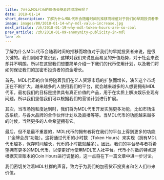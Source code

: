 ```yaml
---
title: 为什么MDL代币的价值会随着时间增长呢？
date: 2018-01-14
short_description: 了解为什么MDL代币会随着时间的推移而增值对于我们的早期投资者来说，是很关键的。
image: images/80/2018-01-14-why-mdl-value-increase.jpg
next_article: /zh/2018-01-19-why-mdl-token-hours-are-so-cool
prev_article: /zh/2018-01-09-anonymity-publicity-in-mdl
lan: zh
---
```


了解为什么MDL代币会随着时间的推移而增值对于我们的早期投资者来说，是很关键的。我们刚刚才意识到，这样对我们来说显而易见的升值趋势，对于社会来说却并不明朗。所以在这里我们想要简单介绍一下我们的代币使用计划，以及我们将如何保证我们的加密币投资者的资金增长。

首先，MDL代币的价值将随着我们在艺人资源市场的扩张而增长，演艺这个市场正在不断扩大。越来越多的人使用我们的平台，就会越来越多的人想要拥有MDL代币。最初我们的目标是提供具有真正价值的产品，用于在实质上解决娱乐业现有问题，所以我们坚信我们可以根据我们的营销计划进行扩展。

其次，当市场饱和度达到时，我们将为MDL代币开发实施更多功能，比如市场生态系统，与各大品牌的合作伙伴计划以及直播等等。当MDL代币的功能越来越多的时候，当然更多的人会希望拥有它。

最后，但不是最不重要的，MDL代币的拥有者将在我们的平台上得到更多的功能（“金牌会员”功能）。这将通过代币的小时数（Token Hours）来实现（拥有MDL代币越多，保存时间越长，代币的小时数就越多）。因此，我们的平台参与者将希望拥有更多的MDL代币，以便更好地使用MDL艺人社平台。代币小时数的特点是根据天空账本的Coin Hours进行调整的，这一点将在下一篇文章中进一步讨论。

我们密切关注着MDL社群的声音，致力于为我们的加密货币投资者和艺人们带来价值。
